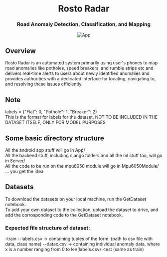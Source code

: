 <div align="center">
  <h1>Rosto Radar</h1>
  <h3>Road Anomaly Detection, Classification, and Mapping</h3>
</div>

<div align="center">

![App](https://github.com/user-attachments/assets/e9e9217d-b9b3-4acd-b25e-3b673c4b45b9)

</div>

## Overview

Rosto Radar is an automated system primarily using user's phones to map road anomalies like potholes, speed breakers, and rumble strips etc and delivers real-time alerts to users about newly identified anomalies and provides authorities with a dedicated interface for locating, navigating to, and resolving these issues efficiently.

## Note

labels = {"Flat": 0, "Pothole": 1, "Breaker": 2}  
This is the format for labels for the dataset, NOT TO BE INCLUDED IN THE DATASET ITSELF, ONLY FOR MODEL PURPOSES

## Some basic directory structure

All the android app stuff will go in App/  
All the backend stuff, including django folders and all the ml stuff too, will go in Server/  
All the code to be run on the mpu6050 module will go in Mpu6050Module/  
... you get the idea

## Datasets

To download the datasets on your local machine, run the GetDataset notebook.  
To add your own dataset to the collection, upload the dataset to drive, and add the corrosponding code to the GetDataset notebook.

### Expected file structure of dataset:

-train
--labels.csv -> containing tuples of the form: (path to csv file with data, class name)
--datax.csv -> containing individual anomaly data, where x is a number ranging from 0 to len(labels.csv)
-test
(same as train)
